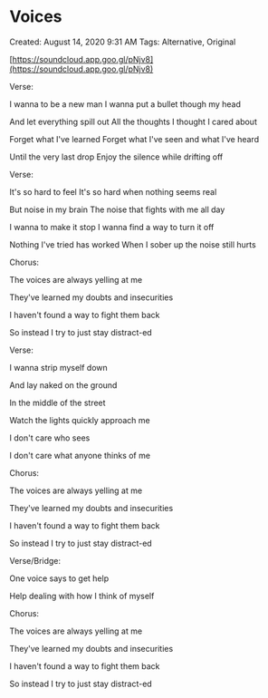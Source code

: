 # Voices

Created: August 14, 2020 9:31 AM
Tags: Alternative, Original

[https://soundcloud.app.goo.gl/pNjv8](https://soundcloud.app.goo.gl/pNjv8)

Verse:

I wanna to be a new man
I wanna put a bullet though my head

And let everything spill out
All the thoughts I thought I cared about

Forget what I've learned
Forget what I've seen and what I've heard

Until the very last drop
Enjoy the silence while drifting off

Verse:

It's so hard to feel
It's so hard when nothing seems real

But noise in my brain
The noise that fights with me all day

I wanna to make it stop
I wanna find a way to turn it off

Nothing I've tried has worked
When I sober up the noise still hurts

Chorus:

The voices are always yelling at me

They've learned my doubts and insecurities

I haven't found a way to fight them back

So instead I try to just stay distract-ed

Verse:

I wanna strip myself down

And lay naked on the ground

In the middle of the street

Watch the lights quickly approach me

I don't care who sees

I don't care what anyone thinks of me

Chorus:

The voices are always yelling at me

They've learned my doubts and insecurities

I haven't found a way to fight them back

So instead I try to just stay distract-ed

Verse/Bridge:

One voice says to get help

Help dealing with how I think of myself

Chorus:

The voices are always yelling at me

They've learned my doubts and insecurities

I haven't found a way to fight them back

So instead I try to just stay distract-ed